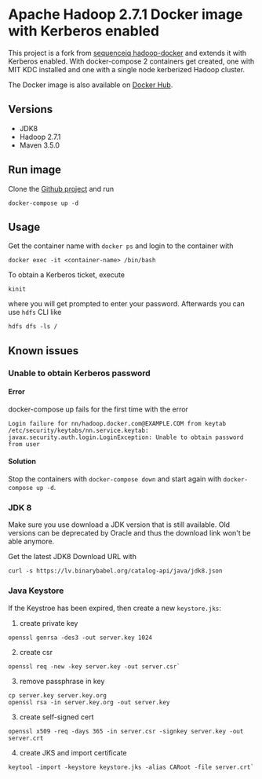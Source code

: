 # Apache Hadoop 2.7.1 Docker image with Kerberos enabled

This project is a fork from [sequenceiq hadoop-docker](https://github.com/sequenceiq/hadoop-docker) 
and extends it with Kerberos enabled. With docker-compose 2 containers get
created, one with MIT KDC installed and one with a single node kerberized
Hadoop cluster.

The Docker image is also available on [Docker Hub](https://hub.docker.com/r/knappek/hadoop-secure/).

Versions
--------

* JDK8 
* Hadoop 2.7.1
* Maven 3.5.0


Run image
---------


Clone the [Github project](https://github.com/Knappek/docker-hadoop-secure) and run

```
docker-compose up -d
```

Usage
-----

Get the container name with `docker ps` and login to the container with

```
docker exec -it <container-name> /bin/bash
```


To obtain a Kerberos ticket, execute

```
kinit
```

where you will get prompted to enter your password. Afterwards you can use `hdfs` CLI like

```
hdfs dfs -ls /
```


Known issues
------------

### Unable to obtain Kerberos password

#### Error
docker-compose up fails for the first time with the error

```
Login failure for nn/hadoop.docker.com@EXAMPLE.COM from keytab /etc/security/keytabs/nn.service.keytab: javax.security.auth.login.LoginException: Unable to obtain password from user
```

#### Solution

Stop the containers with `docker-compose down` and start again with `docker-compose up -d`.


### JDK 8

Make sure you use download a JDK version that is still available. Old versions can be deprecated by Oracle and thus the download link won't be able anymore.

Get the latest JDK8 Download URL with

```
curl -s https://lv.binarybabel.org/catalog-api/java/jdk8.json
```

### Java Keystore

If the Keystroe has been expired, then create a new `keystore.jks`:

1. create private key

```
openssl genrsa -des3 -out server.key 1024
```

2. create csr

```
openssl req -new -key server.key -out server.csr`
```

3. remove passphrase in key
```
cp server.key server.key.org
openssl rsa -in server.key.org -out server.key
```

3. create self-signed cert
```
openssl x509 -req -days 365 -in server.csr -signkey server.key -out server.crt
```

4. create JKS and import certificate
```
keytool -import -keystore keystore.jks -alias CARoot -file server.crt`
```

